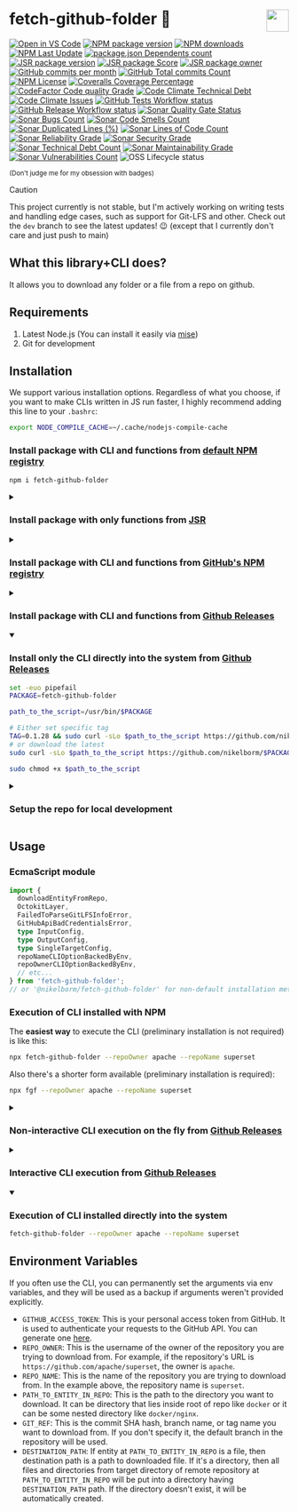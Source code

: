 # <img src="https://nikelborm.github.io/fetch-github-folder/logo.png" align="right" width="40px" height="40px"/> fetch-github-folder :lizard:

[![Open in VS Code](https://img.shields.io/static/v1?logo=visualstudiocode&label=&message=Open%20in%20VS%20Code&labelColor=2c2c32&color=007acc&logoColor=007acc)](https://github.dev/nikelborm/fetch-github-folder)
[![NPM package version](https://badge.fury.io/js/fetch-github-folder.svg)](https://www.npmjs.com/package/fetch-github-folder)
[![NPM downloads](https://img.shields.io/npm/dm/fetch-github-folder.svg?style=flat)](https://npmjs.org/package/fetch-github-folder)
[![NPM Last Update](https://img.shields.io/npm/last-update/fetch-github-folder)](https://npmjs.org/package/fetch-github-folder)
[![package.json Dependents count](https://badgen.net/npm/dependents/fetch-github-folder)](https://www.npmjs.com/package/fetch-github-folder?activeTab=dependents)
[![JSR package version](https://jsr.io/badges/@nikelborm/fetch-github-folder)](https://jsr.io/@nikelborm/fetch-github-folder)
[![JSR package Score](https://jsr.io/badges/@nikelborm/fetch-github-folder/score)](https://jsr.io/@nikelborm/fetch-github-folder)
[![JSR package owner](https://jsr.io/badges/@nikelborm)](https://jsr.io/@nikelborm)
[![GitHub commits per month](https://img.shields.io/github/commit-activity/m/nikelborm/fetch-github-folder)](https://github.com/nikelborm/fetch-github-folder/pulse)
[![GitHub Total commits Count](https://img.shields.io/github/commit-activity/t/nikelborm/fetch-github-folder)](https://github.com/nikelborm/fetch-github-folder/graphs/commit-activity)
[![NPM License](https://img.shields.io/npm/l/fetch-github-folder)](https://github.com/nikelborm/fetch-github-folder?tab=MIT-1-ov-file)
[![Coveralls Coverage Percentage](https://coveralls.io/repos/github/nikelborm/fetch-github-folder/badge.svg?branch=main&rand=9148876)](https://coveralls.io/github/nikelborm/fetch-github-folder?branch=main)
[![CodeFactor Code quality Grade](https://img.shields.io/codefactor/grade/github/nikelborm/fetch-github-folder?label=codefactor)](https://www.codefactor.io/repository/github/nikelborm/fetch-github-folder)
[![Code Climate Technical Debt](https://img.shields.io/codeclimate/tech-debt/nikelborm/fetch-github-folder)](https://codeclimate.com/github/nikelborm/fetch-github-folder/issues)
[![Code Climate Issues](https://img.shields.io/codeclimate/issues/nikelborm/fetch-github-folder)](https://codeclimate.com/github/nikelborm/fetch-github-folder/issues)
[![GitHub Tests Workflow status](https://github.com/nikelborm/fetch-github-folder/actions/workflows/test.yml/badge.svg)](https://github.com/nikelborm/fetch-github-folder/actions/workflows/test.yml)
[![GitHub Release Workflow status](https://github.com/nikelborm/fetch-github-folder/actions/workflows/release.yml/badge.svg)](https://github.com/nikelborm/fetch-github-folder/actions/workflows/release.yml)
[![Sonar Quality Gate Status](https://sonarcloud.io/api/project_badges/measure?project=nikelborm_fetch-github-folder&metric=alert_status)](https://sonarcloud.io/summary/new_code?id=nikelborm_fetch-github-folder)
[![Sonar Bugs Count](https://sonarcloud.io/api/project_badges/measure?project=nikelborm_fetch-github-folder&metric=bugs)](https://sonarcloud.io/summary/new_code?id=nikelborm_fetch-github-folder)
[![Sonar Code Smells Count](https://sonarcloud.io/api/project_badges/measure?project=nikelborm_fetch-github-folder&metric=code_smells)](https://sonarcloud.io/summary/new_code?id=nikelborm_fetch-github-folder)
[![Sonar Duplicated Lines (%)](https://sonarcloud.io/api/project_badges/measure?project=nikelborm_fetch-github-folder&metric=duplicated_lines_density)](https://sonarcloud.io/summary/new_code?id=nikelborm_fetch-github-folder)
[![Sonar Lines of Code Count](https://sonarcloud.io/api/project_badges/measure?project=nikelborm_fetch-github-folder&metric=ncloc)](https://sonarcloud.io/summary/new_code?id=nikelborm_fetch-github-folder)
[![Sonar Reliability Grade](https://sonarcloud.io/api/project_badges/measure?project=nikelborm_fetch-github-folder&metric=reliability_rating)](https://sonarcloud.io/summary/new_code?id=nikelborm_fetch-github-folder)
[![Sonar Security Grade](https://sonarcloud.io/api/project_badges/measure?project=nikelborm_fetch-github-folder&metric=security_rating)](https://sonarcloud.io/summary/new_code?id=nikelborm_fetch-github-folder)
[![Sonar Technical Debt Count](https://sonarcloud.io/api/project_badges/measure?project=nikelborm_fetch-github-folder&metric=sqale_index)](https://sonarcloud.io/summary/new_code?id=nikelborm_fetch-github-folder)
[![Sonar Maintainability Grade](https://sonarcloud.io/api/project_badges/measure?project=nikelborm_fetch-github-folder&metric=sqale_rating)](https://sonarcloud.io/summary/new_code?id=nikelborm_fetch-github-folder)
[![Sonar Vulnerabilities Count](https://sonarcloud.io/api/project_badges/measure?project=nikelborm_fetch-github-folder&metric=vulnerabilities)](https://sonarcloud.io/summary/new_code?id=nikelborm_fetch-github-folder)
![OSS Lifecycle status](https://img.shields.io/osslifecycle?file_url=https%3A%2F%2Fgithub.com%2Fnikelborm%2Ffetch-github-folder%2Fblob%2Fmain%2FOSSMETADATA)

<!-- Commented because there's some bug in effect library or in bundlephobia that prevents proper rendering of this badge -->
<!-- [![npm minzipped bundle size](https://img.shields.io/bundlephobia/minzip/fetch-github-folder)](https://bundlephobia.com/package/fetch-github-folder) -->
<!-- [![package.json Dependencies count](https://badgen.net/bundlephobia/dependency-count/fetch-github-folder)](https://www.npmjs.com/package/fetch-github-folder?activeTab=dependencies) -->

<!-- commented because it seems that npms.io was acquired by somebody and is slowly dying -->
<!-- [![npms.io](https://img.shields.io/npms-io/final-score/fetch-github-folder)](update_link_later) -->

<!-- commented because I haven't started following it yet -->
<!-- [![Conventional Commits](https://img.shields.io/badge/Conventional%20Commits-1.0.0-yellow.svg)](https://conventionalcommits.org) -->

<sup>(Don't judge me for my obsession with badges)</sup>

> [!CAUTION]
>
> This project currently is not stable, but I'm actively working on writing tests and handling edge cases, such as support for Git-LFS and other.
> Check out the `dev` branch to see the latest updates! 😉 (except that I currently don't care and just push to main)

## What this library+CLI does?

It allows you to download any folder or a file from a repo on github.

## Requirements

1. Latest Node.js (You can install it easily via [mise](https://github.com/jdx/mise))
2. Git for development

## Installation

We support various installation options. Regardless of what you choose, if you want to make
CLIs written in JS run faster, I highly recommend adding this line to your `.bashrc`:

```bash
export NODE_COMPILE_CACHE=~/.cache/nodejs-compile-cache
```

### Install package with CLI and functions from [default NPM registry](https://www.npmjs.com/package/fetch-github-folder)

```bash
npm i fetch-github-folder
```

<details>
<summary>

### Install package with only functions from [JSR](https://jsr.io/@nikelborm/fetch-github-folder)

</summary>

Unfortunately JSR doesn't support publishing executables yet, so you can install
only script library with functions that will allow you to fetch github folder
from other scripts.

```bash
npx jsr add @nikelborm/fetch-github-folder
```

</details>
<details>
<summary>

### Install package with CLI and functions from [GitHub's NPM registry](https://github.com/nikelborm/fetch-github-folder/pkgs/npm/fetch-github-folder)

</summary>

1. [Generate `Personal access token (classic)` with `read:packages` scope](https://github.com/settings/tokens/new?description=Install%20packages%20from%20GitHub%20NPM%20registry&scopes=read:packages&default_expires_at=none)
2. Login to Github's NPM registry (yes you need to do it, even if the package is public):

   1. Run the following command (Info about `--auth-type=legacy` [here](https://docs.github.com/en/packages/working-with-a-github-packages-registry/working-with-the-npm-registry#authenticating-with-a-personal-access-token)):

      ```bash
      npm login --scope=@nikelborm --auth-type=legacy --registry=https://npm.pkg.github.com
      ```

   2. Enter your username when asked
   3. Paste the access token as password value

3. Install the package by executing:

   ```bash
   npm i @nikelborm/fetch-github-folder
   ```

</details>
<details>
<summary>

### Install package with CLI and functions from [Github Releases](https://github.com/nikelborm/fetch-github-folder/releases)

</summary>

```bash
PACKAGE=fetch-github-folder

# Either set specific tag
TAG=0.1.28 && npm i https://github.com/nikelborm/$PACKAGE/releases/download/$TAG/$PACKAGE.tgz
# or download the latest
npm i https://github.com/nikelborm/$PACKAGE/releases/latest/download/$PACKAGE.tgz
```

</details>
<details open>
<summary>

### Install only the CLI directly into the system from [Github Releases](https://github.com/nikelborm/fetch-github-folder/releases)

</summary>

```bash
set -euo pipefail
PACKAGE=fetch-github-folder

path_to_the_script=/usr/bin/$PACKAGE

# Either set specific tag
TAG=0.1.28 && sudo curl -sLo $path_to_the_script https://github.com/nikelborm/$PACKAGE/releases/download/$TAG/$PACKAGE.js
# or download the latest
sudo curl -sLo $path_to_the_script https://github.com/nikelborm/$PACKAGE/releases/latest/download/$PACKAGE.js

sudo chmod +x $path_to_the_script
```

</details>
<details>
<summary>

### Setup the repo for local development

</summary>

```bash
git clone -b main git@github.com:nikelborm/fetch-github-folder.git
cd fetch-github-folder
npm install
cp template.env .env
read -sp 'Enter github access token: ' gh_token; echo;
sed -i "s/\(GITHUB_ACCESS_TOKEN\)='.*'/\1='$gh_token'/" .env
```

</details>

## Usage

### EcmaScript module

```ts
import {
  downloadEntityFromRepo,
  OctokitLayer,
  FailedToParseGitLFSInfoError,
  GitHubApiBadCredentialsError,
  type InputConfig,
  type OutputConfig,
  type SingleTargetConfig,
  repoNameCLIOptionBackedByEnv,
  repoOwnerCLIOptionBackedByEnv,
  // etc...
} from 'fetch-github-folder';
// or '@nikelborm/fetch-github-folder' for non-default installation methods
```

### Execution of CLI installed with NPM

The **easiest way** to execute the CLI (preliminary installation is not required) is
like this:

```bash
npx fetch-github-folder --repoOwner apache --repoName superset
```

Also there's a shorter form available (preliminary installation is required):

```bash
npx fgf --repoOwner apache --repoName superset
```

<details>
<summary>

### Non-interactive CLI execution on the fly from [Github Releases](https://github.com/nikelborm/fetch-github-folder/releases)

</summary>

If you already know the supported arguments (e.g. `--help` to print them all),
you can pipe the bundled and minified script version into node directly and pass
your arguments after `node -`:

```bash
set -euo pipefail

# Either set specific tag
TAG=0.1.28 && curl -sL https://github.com/nikelborm/$PACKAGE/releases/download/$TAG/$PACKAGE.js | node - --repoOwner apache --repoName superset
# or download the latest
curl -sL https://github.com/nikelborm/$PACKAGE/releases/latest/download/$PACKAGE.js | node - --repoOwner apache --repoName superset
```

</details>
<details>
<summary>

### Interactive CLI execution from [Github Releases](https://github.com/nikelborm/fetch-github-folder/releases)

</summary>

The script also supports interactive mode (`--wizard`), where you will be asked
to pass arguments sequentially and interactively. Since it requires user input,
it can't be piped and needs to be saved to a temporary file:

```bash
set -euo pipefail
tmp_js=$(mktemp --suffix .js)

# Either set specific tag
TAG=0.1.28 && curl -sLo $tmp_js https://github.com/nikelborm/$PACKAGE/releases/download/$TAG/$PACKAGE.js
# or download the latest
curl -sLo $tmp_js https://github.com/nikelborm/$PACKAGE/releases/latest/download/$PACKAGE.js

node $tmp_js --wizard
rm $tmp_js
```

</details>
<details open>
<summary>

### Execution of CLI installed directly into the system

</summary>

```bash
fetch-github-folder --repoOwner apache --repoName superset
```

</details>

## Environment Variables

If you often use the CLI, you can permanently set the arguments via env
variables, and they will be used as a backup if arguments weren't provided
explicitly.

- `GITHUB_ACCESS_TOKEN`: This is your personal access token from GitHub. It is
  used to authenticate your requests to the GitHub API. You can generate one
  [here](https://github.com/settings/tokens/new?description=Read%20repo%20contents%20access%20to%20fetch-github-folder&scopes=public_repo&default_expires_at=none).
- `REPO_OWNER`: This is the username of the owner of the repository you are
  trying to download from. For example, if the repository's URL is
  `https://github.com/apache/superset`, the owner is `apache`.
- `REPO_NAME`: This is the name of the repository you are trying to download
  from. In the example above, the repository name is `superset`.
- `PATH_TO_ENTITY_IN_REPO`: This is the path to the directory you want to
  download. It can be directory that lies inside root of repo like `docker` or
  it can be some nested directory like `docker/nginx`.
- `GIT_REF`: This is the commit SHA hash, branch name, or tag name you want to
  download from. If you don't specify it, the default branch in the repository
  will be used.
- `DESTINATION_PATH`: If entity at `PATH_TO_ENTITY_IN_REPO` is a file, then
  destination path is a path to downloaded file. If it's a directory, then all
  files and directories from target directory of remote repository at
  `PATH_TO_ENTITY_IN_REPO` will be put into a directory having
  `DESTINATION_PATH` path. If the directory doesn't exist, it will be
  automatically created.
